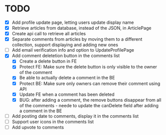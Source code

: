 # TODO
- [x] Add profile update page, letting users update display name
- [x] Retrieve articles from database, instead of the JSON, in ArticlePage
- [x] Create api call to retrieve all articles
- [x] Separate comments from articles by moving them to a different collection, support displaying and adding new ones
- [ ] Add email verification info and option to UpdateProfilePage
- [x] Add comment deletetion button in the comments list
  - [x] Create a delete button in FE
  - [x] Protect FE: Make sure the delete button is only visible to the owner of the comment
  - [x] Be able to actually delete a comment in the BE
  - [x] Protect BE: Make sure only owners can remove their comment using API
  - [x] Update FE when a comment has been deleted
  - [x] BUG: after adding a comment, the remove buttons disappear from all of the comments - neede to update the canDelete field after adding a comment in the BE
- [ ] Add posting date to comments, display it in the comments list
- [ ] Support user icons in the comments list
- [ ] Add upvote to comments